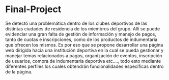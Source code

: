 # Final-Project


Se detectó una problemática dentro de los clubes deportivos de las distintas ciudades de residencia de los miembros del grupo. Allí se puede evidenciar una gran falta de gestión de información y manejo de pagos, tanto de cuotas e inscripciones, como de los productos de indumentaria que ofrecen los mismos.
Es por eso que se propone desarrollar una página web dirigida hacia una institución deportiva en la cual se pueda gestionar y manejar temas relacionados a pagos, organización de eventos, inscripción de usuarios, compra de indumentaria deportiva etc.…, todo esto mediante diferentes perfiles los cuales obtendrán funcionalidades especificas dentro de la página.

